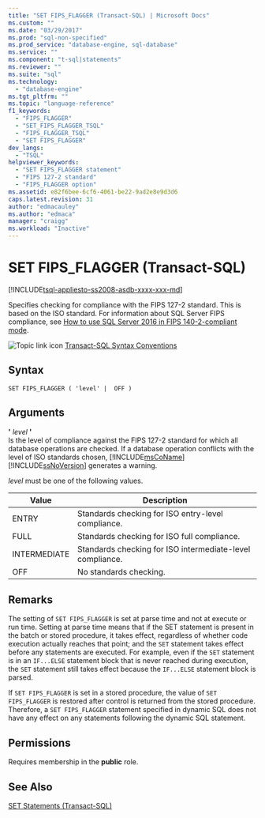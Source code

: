 ```yaml
---
title: "SET FIPS_FLAGGER (Transact-SQL) | Microsoft Docs"
ms.custom: ""
ms.date: "03/29/2017"
ms.prod: "sql-non-specified"
ms.prod_service: "database-engine, sql-database"
ms.service: ""
ms.component: "t-sql|statements"
ms.reviewer: ""
ms.suite: "sql"
ms.technology: 
  - "database-engine"
ms.tgt_pltfrm: ""
ms.topic: "language-reference"
f1_keywords: 
  - "FIPS_FLAGGER"
  - "SET_FIPS_FLAGGER_TSQL"
  - "FIPS_FLAGGER_TSQL"
  - "SET FIPS_FLAGGER"
dev_langs: 
  - "TSQL"
helpviewer_keywords: 
  - "SET FIPS_FLAGGER statement"
  - "FIPS 127-2 standard"
  - "FIPS_FLAGGER option"
ms.assetid: e82f6bee-6cf6-4061-be22-9ad2e8e9d3d6
caps.latest.revision: 31
author: "edmacauley"
ms.author: "edmaca"
manager: "craigg"
ms.workload: "Inactive"
---
```

# SET FIPS_FLAGGER (Transact-SQL)
[!INCLUDE[tsql-appliesto-ss2008-asdb-xxxx-xxx-md](../../includes/tsql-appliesto-ss2008-asdb-xxxx-xxx-md.md)]

  Specifies checking for compliance with the FIPS 127-2 standard. This is based on the ISO standard. For information about SQL Server FIPS compliance, see [How to use SQL Server 2016 in FIPS 140-2-compliant mode](https://support.microsoft.com/help/4014354/how-to-use-sql-server-2016-in-fips-140-2-compliant-mode). 
  
 ![Topic link icon](../../database-engine/configure-windows/media/topic-link.gif "Topic link icon") [Transact-SQL Syntax Conventions](../../t-sql/language-elements/transact-sql-syntax-conventions-transact-sql.md)  
  
## Syntax  
  
```  
SET FIPS_FLAGGER ( 'level' |  OFF )  
```  
  
## Arguments  
 **'** *level* **'**  
 Is the level of compliance against the FIPS 127-2 standard for which all database operations are checked. If a database operation conflicts with the level of ISO standards chosen, [!INCLUDE[msCoName](../../includes/msconame-md.md)] [!INCLUDE[ssNoVersion](../../includes/ssnoversion-md.md)] generates a warning.  
  
 *level* must be one of the following values.  
  
|Value|Description|  
|-----------|-----------------|  
|ENTRY|Standards checking for ISO entry-level compliance.|  
|FULL|Standards checking for ISO full compliance.|  
|INTERMEDIATE|Standards checking for ISO intermediate-level compliance.|  
|OFF|No standards checking.|  
  
## Remarks  
 The setting of `SET FIPS_FLAGGER` is set at parse time and not at execute or run time. Setting at parse time means that if the SET statement is present in the batch or stored procedure, it takes effect, regardless of whether code execution actually reaches that point; and the `SET` statement takes effect before any statements are executed. For example, even if the `SET` statement is in an `IF...ELSE` statement block that is never reached during execution, the `SET` statement still takes effect because the `IF...ELSE` statement block is parsed.  
  
 If `SET FIPS_FLAGGER` is set in a stored procedure, the value of `SET FIPS_FLAGGER` is restored after control is returned from the stored procedure. Therefore, a `SET FIPS_FLAGGER` statement specified in dynamic SQL does not have any effect on any statements following the dynamic SQL statement.  
  
## Permissions  
 Requires membership in the **public** role.  
  
## See Also  
 [SET Statements &#40;Transact-SQL&#41;](../../t-sql/statements/set-statements-transact-sql.md)  
  
  
